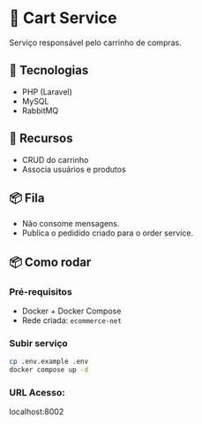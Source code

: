 
# 🛒 Cart Service

Serviço responsável pelo carrinho de compras.

## 🚀 Tecnologias

- PHP (Laravel)
- MySQL
- RabbitMQ

## 📌 Recursos

- CRUD do carrinho
- Associa usuários e produtos

## 📦 Fila

- Não consome mensagens.
- Publica o pedidido criado para o order service.

## 📦 Como rodar

### Pré-requisitos

- Docker + Docker Compose
- Rede criada: `ecommerce-net`

### Subir serviço

```bash
cp .env.example .env
docker compose up -d

```
### URL Acesso: 
localhost:8002
